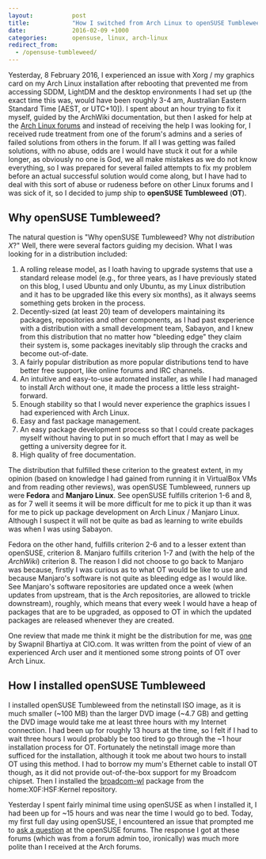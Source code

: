 ```yaml
---
layout:           post
title:            "How I switched from Arch Linux to openSUSE Tumbleweed"
date:             2016-02-09 +1000
categories:       opensuse, linux, arch-linux
redirect_from:
  - /opensuse-tumbleweed/
---
```


Yesterday, 8 February 2016, I experienced an issue with Xorg / my graphics card on my Arch Linux installation after rebooting that prevented me from accessing SDDM, LightDM and the desktop environments I had set up (the exact time this was, would have been roughly 3-4 am, Australian Eastern Standard Time [AEST, or UTC+10]). I spent about an hour trying to fix it myself, guided by the ArchWiki documentation,  but then I asked for help at the [Arch Linux forums](https://bbs.archlinux.org/viewtopic.php?pid=1602691) and instead of receiving the help I was looking for, I received rude treatment from one of the forum's admins and a series of failed solutions from others in the forum. If all I was getting was failed solutions, with no abuse, odds are I would have stuck it out for a while longer, as obviously no one is God, we all make mistakes as we do not know everything, so I was prepared for several failed attempts to fix my problem before an actual successful solution would come along, but I have had to deal with this sort of abuse or rudeness before on other Linux forums and I was sick of it, so I decided to jump ship to **openSUSE Tumbleweed** (**OT**).

## Why openSUSE Tumbleweed?
The natural question is "Why openSUSE Tumbleweed? Why not *distribution X*?" Well, there were several factors guiding my decision. What I was looking for in a distribution included:

1. A rolling release model, as I loath having to upgrade systems that use a standard release model (e.g., for three years, as I have previously stated on this blog, I used Ubuntu and only Ubuntu, as my Linux distribution and it has to be upgraded like this every six months), as it always seems something gets broken in the process.
2. Decently-sized (at least 20) team of developers maintaining its packages, repositories and other components, as I had past experience with a distribution with a small development team, Sabayon, and I knew from this distribution that no matter how "bleeding edge" they claim their system is, some packages inevitably slip through the cracks and become out-of-date.
3. A fairly popular distribution as more popular distributions tend to have better free support, like online forums and IRC channels.
4. An intuitive and easy-to-use automated installer, as while I had managed to install Arch without one, it made the process a little less straight-forward.
5. Enough stability so that I would never experience the graphics issues I had experienced with Arch Linux.
6. Easy and fast package management.
7. An easy package development process so that I could create packages myself without having to put in so much effort that I may as well be getting a university degree for it.
8. High quality of free documentation.

The distribution that fulfilled these criterion to the greatest extent, in my opinion (based on knowledge I had gained from running it in VirtualBox VMs and from reading other reviews), was openSUSE Tumbleweed, runners up were **Fedora** and **Manjaro Linux**. See openSUSE fulfills criterion 1-6 and 8, as for 7 well it seems it will be more difficult for me to pick it up than it was for me to pick up package development on Arch Linux / Manjaro Linux. Although I suspect it will not be quite as bad as learning to write ebuilds was when I was using Sabayon.

Fedora on the other hand, fulfills criterion 2-6 and to a lesser extent than openSUSE, criterion 8. Manjaro fulfills criterion 1-7 and (with the help of the *ArchWiki*) criterion 8. The reason I did not choose to go back to Manjaro was because, firstly I was curious as to what OT would be like to use and because Manjaro's software is not quite as bleeding edge as I would like. See Manjaro's software repositories are updated once a week (when updates from upstream, that is the Arch repositories, are allowed to trickle downstream), roughly, which means that every week I would have a heap of packages that are to be upgraded, as opposed to OT in which the updated packages are released whenever they are created.

One review that made me think it might be the distribution for me, was [one](http://www.cio.com/article/3008856/open-source-tools/is-opensuse-tumbleweed-good-enough-for-a-seasoned-arch-user.html) by Swapnil Bhartiya at CIO.com. It was written from the point of view of an experienced Arch user and it mentioned some strong points of OT over Arch Linux.

## How I installed openSUSE Tumbleweed
I installed openSUSE Tumbleweed from the netinstall ISO image, as it is much smaller (~100 MB) than the larger DVD image (~4.7 GB) and getting the DVD image would take me at least three hours with my Internet connection. I had been up for roughly 13 hours at the time, so I felt if I had to wait three hours I would probably be too tired to go through the ~1 hour installation process for OT. Fortunately the netinstall image more than sufficed for the installation, although it took me about two hours to install OT using this method. I had to borrow my mum's Ethernet cable to install OT though, as it did not provide out-of-the-box support for my Broadcom chipset. Then I installed the [broadcom-wl](https://software.opensuse.org/package/broadcom-wl) package from the home:X0F:HSF:Kernel repository.

Yesterday I spent fairly minimal time using openSUSE as when I installed it, I had been up for ~15 hours and was near the time I would go to bed. Today, my first full day using openSUSE, I encountered an issue that prompted me to [ask a question](https://forums.opensuse.org/showthread.php/513459-Atom-spec-file-is-not-building-an-RPM-or-SRPM-why?p=2753208#post2753208) at the openSUSE forums. The response I got at these forums (which was from a forum admin too, ironically) was much more polite than I received at the Arch forums.
